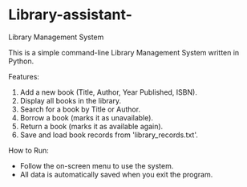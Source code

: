 # Library-assistant-
Library Management System

This is a simple command-line Library Management System written in Python.

Features:
1. Add a new book (Title, Author, Year Published, ISBN).
2. Display all books in the library.
3. Search for a book by Title or Author.
4. Borrow a book (marks it as unavailable).
5. Return a book (marks it as available again).
6. Save and load book records from 'library_records.txt'.

How to Run:
- Follow the on-screen menu to use the system.
- All data is automatically saved when you exit the program.
